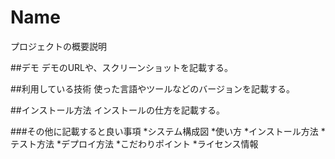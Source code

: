 Name
====

プロジェクトの概要説明

##デモ
デモのURLや、スクリーンショットを記載する。

##利用している技術
使った言語やツールなどのバージョンを記載する。

##インストール方法
インストールの仕方を記載する。

###その他に記載すると良い事項
*システム構成図
*使い方
  *インストール方法
  *テスト方法
  *デプロイ方法
*こだわりポイント
*ライセンス情報
